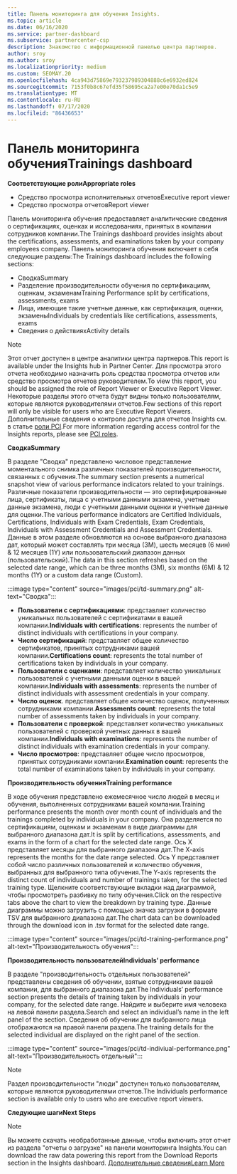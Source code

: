 ```yaml
---
title: Панель мониторинга для обучения Insights.
ms.topic: article
ms.date: 06/16/2020
ms.service: partner-dashboard
ms.subservice: partnercenter-csp
description: Знакомство с информационной панелью центра партнеров.
author: sroy
ms.author: sroy
ms.localizationpriority: medium
ms.custom: SEOMAY.20
ms.openlocfilehash: 4ca943d75869e793237989304888c6e6932ed824
ms.sourcegitcommit: 7153f0b8c67efd35f58695ca2a7e00e70da1c5e9
ms.translationtype: MT
ms.contentlocale: ru-RU
ms.lasthandoff: 07/17/2020
ms.locfileid: "86436653"
---
```

# <a name="trainings-dashboard"></a><span data-ttu-id="cdf5c-103">Панель мониторинга обучения</span><span class="sxs-lookup"><span data-stu-id="cdf5c-103">Trainings dashboard</span></span>

<span data-ttu-id="cdf5c-104">**Соответствующие роли**</span><span class="sxs-lookup"><span data-stu-id="cdf5c-104">**Appropriate roles**</span></span>
- <span data-ttu-id="cdf5c-105">Средство просмотра исполнительных отчетов</span><span class="sxs-lookup"><span data-stu-id="cdf5c-105">Executive report viewer</span></span>
- <span data-ttu-id="cdf5c-106">Средство просмотра отчетов</span><span class="sxs-lookup"><span data-stu-id="cdf5c-106">Report viewer</span></span>

<span data-ttu-id="cdf5c-107">Панель мониторинга обучения предоставляет аналитические сведения о сертификациях, оценках и исследованиях, принятых в компании сотрудников компании.</span><span class="sxs-lookup"><span data-stu-id="cdf5c-107">The Trainings dashboard provides insights about the certifications, assessments, and examinations taken by your company employees company.</span></span> <span data-ttu-id="cdf5c-108">Панель мониторинга обучения включает в себя следующие разделы:</span><span class="sxs-lookup"><span data-stu-id="cdf5c-108">The Trainings dashboard includes the following sections:</span></span>

- <span data-ttu-id="cdf5c-109">Сводка</span><span class="sxs-lookup"><span data-stu-id="cdf5c-109">Summary</span></span>
- <span data-ttu-id="cdf5c-110">Разделение производительности обучения по сертификациям, оценкам, экзаменам</span><span class="sxs-lookup"><span data-stu-id="cdf5c-110">Training Performance split by certifications, assessments, exams</span></span>
- <span data-ttu-id="cdf5c-111">Лица, имеющие такие учетные данные, как сертификация, оценки, экзамены</span><span class="sxs-lookup"><span data-stu-id="cdf5c-111">Individuals by credentials like certifications, assessments, exams</span></span>
- <span data-ttu-id="cdf5c-112">Сведения о действиях</span><span class="sxs-lookup"><span data-stu-id="cdf5c-112">Activity details</span></span>

>[!NOTE] 
><span data-ttu-id="cdf5c-113">Этот отчет доступен в центре аналитики центра партнеров.</span><span class="sxs-lookup"><span data-stu-id="cdf5c-113">This report is available under the Insights hub in Partner Center.</span></span> <span data-ttu-id="cdf5c-114">Для просмотра этого отчета необходимо назначить роль средства просмотра отчетов или средство просмотра отчетов руководителем.</span><span class="sxs-lookup"><span data-stu-id="cdf5c-114">To view this report, you should be assigned the role of Report Viewer or Executive Report Viewer.</span></span> <span data-ttu-id="cdf5c-115">Некоторые разделы этого отчета будут видны только пользователям, которые являются руководителями отчетов.</span><span class="sxs-lookup"><span data-stu-id="cdf5c-115">Few sections of this report will only be visible for users who are Executive Report Viewers.</span></span> <span data-ttu-id="cdf5c-116">Дополнительные сведения о контроле доступа для отчетов Insights см. в статье [роли PCI](pci-roles.md).</span><span class="sxs-lookup"><span data-stu-id="cdf5c-116">For more information regarding access control for the Insights reports, please see [PCI roles](pci-roles.md).</span></span>

<span data-ttu-id="cdf5c-117">**Сводка**</span><span class="sxs-lookup"><span data-stu-id="cdf5c-117">**Summary**</span></span>

<span data-ttu-id="cdf5c-118">В разделе "Сводка" представлено числовое представление моментального снимка различных показателей производительности, связанных с обучения.</span><span class="sxs-lookup"><span data-stu-id="cdf5c-118">The summary section presents a numerical snapshot view of various performance indicators related to your trainings.</span></span> <span data-ttu-id="cdf5c-119">Различные показатели производительности — это сертифицированные лица, сертификаты, лица с учетными данными экзамена, учетные данные экзамена, люди с учетными данными оценки и учетные данные для оценки.</span><span class="sxs-lookup"><span data-stu-id="cdf5c-119">The various performance indicators are Certified Individuals, Certifications, Individuals with Exam Credentials, Exam Credentials, Individuals with Assessment Credentials and Assessment Credentials.</span></span> <span data-ttu-id="cdf5c-120">Данные в этом разделе обновляются на основе выбранного диапазона дат, который может составлять три месяца (3M), шесть месяцев (6 мин) & 12 месяцев (1Y) или пользовательский диапазон данных (пользовательский).</span><span class="sxs-lookup"><span data-stu-id="cdf5c-120">The data in this section refreshes based on the selected date range, which can be three months (3M), six months (6M) & 12 months (1Y) or a custom data range (Custom).</span></span> 

:::image type="content" source="images/pci/td-summary.png" alt-text="Сводка":::

- <span data-ttu-id="cdf5c-122">**Пользователи с сертификациями**: представляет количество уникальных пользователей с сертификатами в вашей компании.</span><span class="sxs-lookup"><span data-stu-id="cdf5c-122">**Individuals with certifications**: represents the number of distinct individuals with certifications in your company.</span></span>
- <span data-ttu-id="cdf5c-123">**Число сертификаций**: представляет общее количество сертификатов, принятых сотрудниками вашей компании.</span><span class="sxs-lookup"><span data-stu-id="cdf5c-123">**Certifications count**: represents the total number of certifications taken by individuals in your company.</span></span>
- <span data-ttu-id="cdf5c-124">**Пользователи с оценками**: представляет количество уникальных пользователей с учетными данными оценки в вашей компании.</span><span class="sxs-lookup"><span data-stu-id="cdf5c-124">**Individuals with assessments**: represents the number of distinct individuals with assessment credentials in your company.</span></span> 
- <span data-ttu-id="cdf5c-125">**Число оценок**. представляет общее количество оценок, полученных сотрудниками компании.</span><span class="sxs-lookup"><span data-stu-id="cdf5c-125">**Assessments count**: represents the total number of assessments taken by individuals in your company.</span></span>
- <span data-ttu-id="cdf5c-126">**Пользователи с проверкой**: представляет количество уникальных пользователей с проверкой учетных данных в вашей компании.</span><span class="sxs-lookup"><span data-stu-id="cdf5c-126">**Individuals with examinations**: represents the number of distinct individuals with examination credentials in your company.</span></span> 
- <span data-ttu-id="cdf5c-127">**Число просмотров**: представляет общее число просмотров, принятых сотрудниками компании.</span><span class="sxs-lookup"><span data-stu-id="cdf5c-127">**Examination count**: represents the total number of examinations taken by individuals in your company.</span></span>

<span data-ttu-id="cdf5c-128">**Производительность обучения**</span><span class="sxs-lookup"><span data-stu-id="cdf5c-128">**Training performance**</span></span>

<span data-ttu-id="cdf5c-129">В ходе обучения представлено ежемесячное число людей в месяц и обучения, выполненных сотрудниками вашей компании.</span><span class="sxs-lookup"><span data-stu-id="cdf5c-129">Training performance presents the month over month count of individuals and the trainings completed by individuals in your company.</span></span> <span data-ttu-id="cdf5c-130">Она разделяется по сертификациям, оценкам и экзаменам в виде диаграммы для выбранного диапазона дат.</span><span class="sxs-lookup"><span data-stu-id="cdf5c-130">It is split by certifications, assessments, and exams in the form of a chart for the selected date range.</span></span> <span data-ttu-id="cdf5c-131">Ось X представляет месяцы для выбранного диапазона дат.</span><span class="sxs-lookup"><span data-stu-id="cdf5c-131">The X-axis represents the months for the date range selected.</span></span> <span data-ttu-id="cdf5c-132">Ось Y представляет собой число различных пользователей и количество обучения, выбранных для выбранного типа обучения.</span><span class="sxs-lookup"><span data-stu-id="cdf5c-132">The Y-axis represents the distinct count of individuals and number of trainings taken, for the selected training type.</span></span> <span data-ttu-id="cdf5c-133">Щелкните соответствующие вкладки над диаграммой, чтобы просмотреть разбивку по типу обучения.</span><span class="sxs-lookup"><span data-stu-id="cdf5c-133">Click on the respective tabs above the chart to view the breakdown by training type.</span></span> <span data-ttu-id="cdf5c-134">Данные диаграммы можно загрузить с помощью значка загрузки в формате TSV для выбранного диапазона дат.</span><span class="sxs-lookup"><span data-stu-id="cdf5c-134">The chart data can be downloaded through the download icon in .tsv format for the selected date range.</span></span>

:::image type="content" source="images/pci/td-training-performance.png" alt-text="Производительность обучения":::

<span data-ttu-id="cdf5c-136">**Производительность пользователей**</span><span class="sxs-lookup"><span data-stu-id="cdf5c-136">**Individuals’ performance**</span></span>

<span data-ttu-id="cdf5c-137">В разделе "производительность отдельных пользователей" представлены сведения об обучении, взятые сотрудниками вашей компании, для выбранного диапазона дат.</span><span class="sxs-lookup"><span data-stu-id="cdf5c-137">The Individuals’ performance section presents the details of training taken by individuals in your company, for the selected date range.</span></span> <span data-ttu-id="cdf5c-138">Найдите и выберите имя человека на левой панели раздела.</span><span class="sxs-lookup"><span data-stu-id="cdf5c-138">Search and select an individual’s name in the left panel of the section.</span></span> <span data-ttu-id="cdf5c-139">Сведения об обучении для выбранного лица отображаются на правой панели раздела.</span><span class="sxs-lookup"><span data-stu-id="cdf5c-139">The training details for the selected individual are displayed on the right panel of the section.</span></span>

:::image type="content" source="images/pci/td-indiviual-performance.png" alt-text="Производительность отдельный":::

>[!NOTE] 
> <span data-ttu-id="cdf5c-141">Раздел производительности "люди" доступен только пользователям, которые являются руководителями отчетов.</span><span class="sxs-lookup"><span data-stu-id="cdf5c-141">The Individuals performance section is available only to users who are executive report viewers.</span></span> 

<span data-ttu-id="cdf5c-142">**Следующие шаги**</span><span class="sxs-lookup"><span data-stu-id="cdf5c-142">**Next Steps**</span></span>

>[!NOTE] 
> <span data-ttu-id="cdf5c-143">Вы можете скачать необработанные данные, чтобы включить этот отчет из раздела "отчеты о загрузке" на панели мониторинга Insights.</span><span class="sxs-lookup"><span data-stu-id="cdf5c-143">You can download the raw data powering this report from the Download Reports section in the Insights dashboard.</span></span> [<span data-ttu-id="cdf5c-144">Дополнительные сведения</span><span class="sxs-lookup"><span data-stu-id="cdf5c-144">Learn More</span></span>](pci-download-reports.md) 


